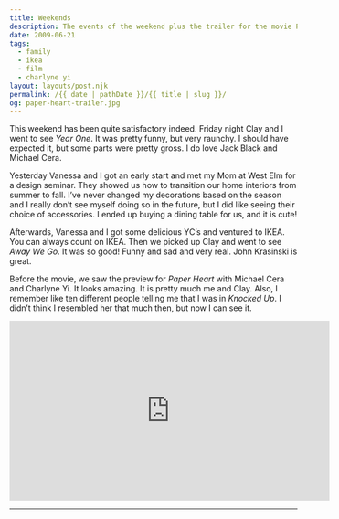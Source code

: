 ```yaml
---
title: Weekends
description: The events of the weekend plus the trailer for the movie Paper Heart.
date: 2009-06-21
tags: 
  - family
  - ikea
  - film
  - charlyne yi
layout: layouts/post.njk
permalink: /{{ date | pathDate }}/{{ title | slug }}/
og: paper-heart-trailer.jpg
---
```


This weekend has been quite satisfactory indeed. Friday night Clay and I went to see _Year One_. It was pretty funny, but very raunchy. I should have expected it, but some parts were pretty gross. I do love Jack Black and Michael Cera.

Yesterday Vanessa and I got an early start and met my Mom at West Elm for a design seminar. They showed us how to transition our home interiors from summer to fall. I’ve never changed my decorations based on the season and I really don’t see myself doing so in the future, but I did like seeing their choice of accessories. I ended up buying a dining table for us, and it is cute!

Afterwards, Vanessa and I got some delicious YC’s and ventured to IKEA. You can always count on IKEA. Then we picked up Clay and went to see _Away We Go_. It was so good! Funny and sad and very real. John Krasinski is great.

Before the movie, we saw the preview for _Paper Heart_ with Michael Cera and Charlyne Yi. It looks amazing. It is pretty much me and Clay. Also, I remember like ten different people telling me that I was in _Knocked Up_. I didn’t think I resembled her that much then, but now I can see it.

<iframe class="youtube-video" width="560" height="315" src="https://www.youtube.com/embed/ewisKyyuF78" title="YouTube video player" frameborder="0" allow="accelerometer; autoplay; clipboard-write; encrypted-media; gyroscope; picture-in-picture; web-share" allowfullscreen></iframe>

---
